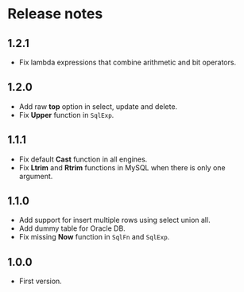 # Release notes

## 1.2.1
* Fix lambda expressions that combine arithmetic and bit operators.

## 1.2.0
* Add raw **top** option in select, update and delete.
* Fix **Upper** function in `SqlExp`.

## 1.1.1
* Fix default **Cast** function in all engines.
* Fix **Ltrim** and **Rtrim** functions in MySQL when there is only one argument.

## 1.1.0
* Add support for insert multiple rows using select union all.
* Add dummy table for Oracle DB.
* Fix missing **Now** function in `SqlFn` and `SqlExp`.

## 1.0.0
* First version.